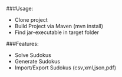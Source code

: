 ###Usage:
- Clone project
- Build Project via Maven (mvn install)
- Find jar-executable in target folder

###Features:
- Solve Sudokus
- Generate Sudokus
- Import/Export Sudokus (csv,xml,json,pdf)

